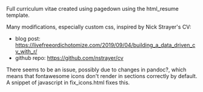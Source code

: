 Full curriculum vitae created using pagedown using the html_resume template.

Many modifications, especially custom css, inspired by Nick Strayer's CV: 

- blog post: https://livefreeordichotomize.com/2019/09/04/building_a_data_driven_cv_with_r/
- github repo: https://github.com/nstrayer/cv

There seems to be an issue, possibly due to changes in pandoc?, which means that fontawesome icons don't render in sections correctly by default. A snippet of javascript in fix_icons.html fixes this.
